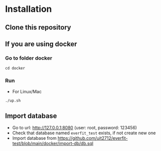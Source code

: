 # Installation
## Clone this repository
## If you are using docker
### Go to folder docker
```
cd docker
```
### Run
- For Linux/Mac
```bash
./up.sh
```
## Import database
- Go to url: http://127.0.0.1:8080 (user: root, password: 123456)
- Check that database named `everfit_test` exists, if not create new one
- Import database from https://github.com/uit2712/everfit-test/blob/main/docker/import-db/db.sql
